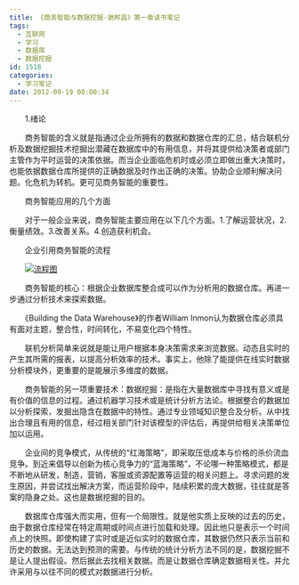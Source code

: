 ```yaml
---
title: 《商务智能与数据挖掘-谢邦昌》第一章读书笔记
tags:
  - 互联网
  - 学习
  - 数据库
  - 数据挖掘
id: 1518
categories:
  - 学习笔记
date: 2012-09-19 08:00:34
---
```


　　1.绪论

　　商务智能的含义就是指通过企业所拥有的数据和数据仓库的汇总，结合联机分析及数据挖掘技术挖掘出潜藏在数据库中的有用信息，并将其提供给决策者或部门主管作为平时运营的决策依据。而当企业面临危机时或必须立即做出重大决策时，也能依据数据仓库所提供的正确数据及时作出正确的决策。协助企业顺利解决问题。化危机为转机。更可见商务智能的重要性。

　　商务智能应用的几个方面

　　对于一般企业来说，商务智能主要应用在以下几个方面。1.了解运营状况，2.衡量绩效。3.改善关系。4.创造获利机会。

　　企业引用商务智能的流程

　　[![](/images/ "流程图")](http://leaverimage.b0.upaiyun.com/27358_o.jpg)

　　商务智能的核心：根据企业数据库整合成可以作为分析用的数据仓库。再进一步通过分析技术来探索数据。

　　《Building the Data Warehouse》的作者William Inmon认为数据仓库必须具有面对主题，整合性，时间转化，不易变化四个特性。

　　联机分析简单来说就是能让用户根据本身决策需求来浏览数据。动态且实时的产生其所需的报表，以提高分析效率的技术。事实上，他除了能提供在线实时数据分析模块外，更重要的是能展示多维度的数据。

　　商务智能的另一项重要技术：数据挖掘：是指在大量数据库中寻找有意义或是有价值的信息的过程。通过机器学习技术或是统计分析方法论。根据整合的数据加以分析探索，发掘出隐含在数据中的特性。通过专业领域知识整合及分析。从中找出合理且有用的信息，经过相关部门针对该模型的评估后，再提供给相关决策单位加以运用。

　　企业间的竞争模式，从传统的“红海策略”，即采取压低成本与价格的杀价流血竞争。到近来倡导以创新为核心竞争力的“蓝海策略”，不论哪一种策略模式，都是不断地从研发，制造，营销，客服或资源配置等运营的相关问题上。寻求问题的发生原因，并尝试找出解决方案，而运营阶段中，陆续积累的庞大数据，往往就是答案的隐身之处。这也是数据挖掘的目的。

　　数据库仓库强大而实用，但有一个局限性。就是他实质上反映的过去的历史，由于数据仓库经常在特定周期或时间点进行加载和处理。因此他只是表示一个时间点上的快照。即使构建了实时或是近似实时的数据仓库，其数据仍然只表示当前和历史的数据。无法达到预测的需要。与传统的统计分析方法不同的是，数据挖掘不是让人提出假设。然后据此去找相关数据。而是让数据仓库确定数据相关性。并允许采用与以往不同的模式对数据进行分析。